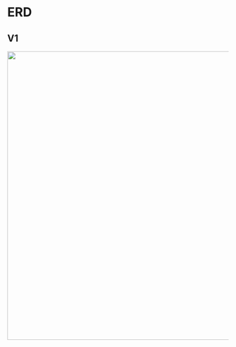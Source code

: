 # ERD
## V1
<img width="656" src="https://user-images.githubusercontent.com/60383031/114720945-69fe3780-9d73-11eb-9d68-dc8d7f0b32c4.png">